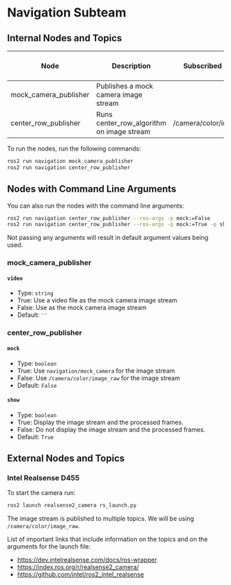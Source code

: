 # Navigation Subteam

## Internal Nodes and Topics

| Node                  | Description                               | Subscribed Topics       | Command Line Arguments | Published Topics       |
| --------------------- | ----------------------------------------- | ----------------------- | ---------------------- | ---------------------- |
| mock_camera_publisher | Publishes a mock camera image stream      |                         | video                  | navigation/mock_camera |
| center_row_publisher  | Runs center_row_algorithm on image stream | /camera/color/image_raw | mock<br>show           | navigation/center_row  |

To run the nodes, run the following commands:

```bash
ros2 run navigation mock_camera_publisher
ros2 run navigation center_row_publisher
```

## Nodes with Command Line Arguments

You can also run the nodes with the command line arguments:

```bash
ros2 run navigation center_row_publisher --ros-args -p mock:=False
ros2 run navigation center_row_publisher --ros-args -p mock:=True -p show:=True
```

Not passing any arguments will result in default argument values being used.

### mock_camera_publisher

#### `video`

- Type: `string`
- True: Use a video file as the mock camera image stream
- False: Use as the mock camera image stream
- Default: `''`

### center_row_publisher

#### `mock`

- Type: `boolean`
- True: Use `navigation/mock_camera` for the image stream
- False: Use `/camera/color/image_raw` for the image stream
- Default: `False`

#### `show`

- Type: `boolean`
- True: Display the image stream and the processed frames.
- False: Do not display the image stream and the processed frames.
- Default: `True`

## External Nodes and Topics

### Intel Realsense D455

To start the camera run:

```bash
ros2 launch realsense2_camera rs_launch.py
```

The image stream is published to multiple topics. We will be using `/camera/color/image_raw`.

List of important links that include information on the topics and on the arguments for the launch file:

- https://dev.intelrealsense.com/docs/ros-wrapper
- https://index.ros.org/r/realsense2_camera/
- https://github.com/intel/ros2_intel_realsense
